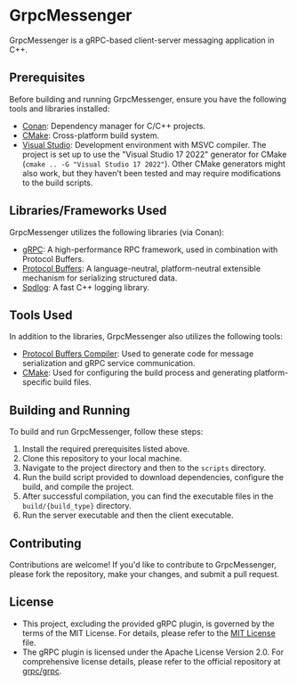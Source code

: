 # GrpcMessenger

GrpcMessenger is a gRPC-based client-server messaging application in C++.

## Prerequisites

Before building and running GrpcMessenger, ensure you have the following tools and libraries installed:

- [Conan](https://conan.io/): Dependency manager for C/C++ projects.
- [CMake](https://cmake.org/): Cross-platform build system.
- [Visual Studio](https://visualstudio.microsoft.com/): Development environment with MSVC compiler. The project is set up to use the "Visual Studio 17 2022" generator for CMake (`cmake .. -G "Visual Studio 17 2022"`). Other CMake generators might also work, but they haven't been tested and may require modifications to the build scripts.

## Libraries/Frameworks Used

GrpcMessenger utilizes the following libraries (via Conan):

- [gRPC](https://grpc.io/): A high-performance RPC framework, used in combination with Protocol Buffers.
- [Protocol Buffers](https://developers.google.com/protocol-buffers): A language-neutral, platform-neutral extensible mechanism for serializing structured data.
- [Spdlog](https://github.com/gabime/spdlog): A fast C++ logging library.

## Tools Used

In addition to the libraries, GrpcMessenger also utilizes the following tools:

- [Protocol Buffers Compiler](https://developers.google.com/protocol-buffers): Used to generate code for message serialization and gRPC service communication.
- [CMake](https://cmake.org/): Used for configuring the build process and generating platform-specific build files.

## Building and Running

To build and run GrpcMessenger, follow these steps:

1. Install the required prerequisites listed above.
2. Clone this repository to your local machine.
3. Navigate to the project directory and then to the `scripts` directory.
4. Run the build script provided to download dependencies, configure the build, and compile the project.
5. After successful compilation, you can find the executable files in the `build/{build_type}` directory.
6. Run the server executable and then the client executable.

## Contributing

Contributions are welcome! If you'd like to contribute to GrpcMessenger, please fork the repository, make your changes, and submit a pull request.

## License

- This project, excluding the provided gRPC plugin, is governed by the terms of the MIT License. For details, please refer to the [MIT License](LICENSE) file.
- The gRPC plugin is licensed under the Apache License Version 2.0. For comprehensive license details, please refer to the official repository at [grpc/grpc](https://github.com/grpc/grpc).
